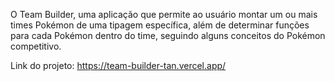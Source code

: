 O Team Builder, uma aplicação que permite ao usuário montar um ou mais times Pokémon de uma tipagem específica, além de determinar funções para cada Pokémon dentro do time, seguindo alguns conceitos do Pokémon competitivo.

Link do projeto: https://team-builder-tan.vercel.app/
